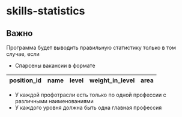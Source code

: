# skills-statistics

## Важно

Программа будет выводить правильную статистику только в том случае, если
- Спарсены вакансии в формате 

| position_id | name | level | weight_in_level | area |
|-------------|------|-------|-----------------|------|

- У каждой профотрасли есть только по одной профессии с различными наименованиями
- У каждого уровня должна быть одна главная профессия
